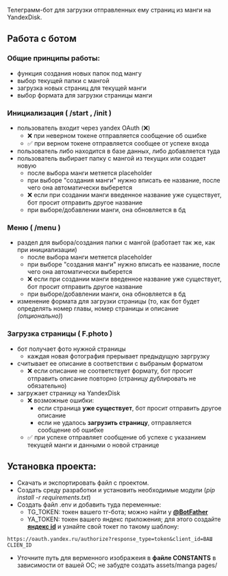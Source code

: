 Телеграмм-бот для загрузки отправленных ему страниц из манги на YandexDisk.
## Работа с ботом
### Общие принципы работы:
+ функция создания новых папок под мангу
+ выбор текущей папки с мангой
+ загрузка новых страниц для текущей манги
+ выбор формата для загрузки страницы манги

### Инициализация ( /start , /init )
+ пользователь входит через yandex OAuth (❌)
  + ❌ при неверном токене  отправляется сообщение об ошибке
  + ✅ при верном токене отправляется сообщее от успехе входа
+ пользователь либо находится в базе данных, либо добавляется туда
+ пользователь выбирает папку с мангой из текущих или создает новую
  + после выбора манги метяется placeholder
  + при выборе "создания манги" нужно вписать ее название, после чего она автоматически выберется
  + ❌ если при создании манги введенное название уже существует, бот просит отправить другое название 
  + при выборе/добавлении манги, она обновляется в бд

### Меню ( /menu )
+ раздел для выбора/создания папки с мангой (работает так же, как при инициализации)
  + после выбора манги метяется placeholder
  + при выборе "создания манги" нужно вписать ее название, после чего она автоматически выберется
  + ❌ если при создании манги введенное название уже существует, бот просит отправить другое название
  + при выборе/добавлении манги, она обновляется в бд
+ изменение формата для загрузки страницы (то, как бот будет определять номер главы, номер страницы и описание *(опционально)*)

### Загрузка страницы ( F.photo )
+ бот получает фото нужной страницы
  + каждая новая фотография прерывает предыдущую заргрузку
+ считывает ее описание в соответствии с выбраным форматом
  + ❌ если описание не соответствует формату, бот просит отправить описание повторно (страницу дублировать не обязательно)
+ загружает страницу на YandexDisk
  + ❌ возможные ошибки:
  	+ если страница **уже существует**, бот просит отправить другое описание
  	+ если не удалось **загрузить страницу**, отправляется сообщение об ошибке
  + ✅ при успехе отправляет сообщение об успехе с указанием текущей манги и данными о новой странице

## Установка проекта:
+ Скачать и экспортировать файл с проектом.
+ Создать среду разработки и установить необходимые модули (*pip install -r requirements.txt*)
+ Создать файл .env и добавить туда переменные:
  + TG_TOKEN: токен вашего тг-бота; можно найти у [**@BotFather**](https://t.me/BotFather)
  + YA_TOKEN: токен вашего яндекс приложения; для этого создайте [**яндекс id**](https://oauth.yandex.ru/client/new/id) и узнайте свой токет по такому шаблону:
```
https://oauth.yandex.ru/authorize?response_type=token&client_id=ВАШ CLIEN_ID
```
+ Уточните путь для верменного изображеия в **файле CONSTANTS** в зависимости от вашей ОС; не забудте создать assets/manga pages/
